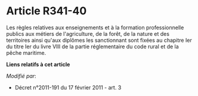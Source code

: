 # Article R341-40

Les règles relatives aux enseignements et à la   formation professionnelle publics aux métiers de l'agriculture, de la forêt,
de la nature et des territoires ainsi qu'aux diplômes les sanctionnant sont fixées au chapitre Ier du titre Ier du livre VIII
de la partie réglementaire du code rural et de la pêche maritime.

**Liens relatifs à cet article**

_Modifié par_:

  - Décret n°2011-191 du 17 février 2011 - art. 3
